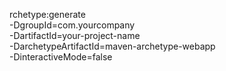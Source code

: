 rchetype:generate \
    -DgroupId=com.yourcompany \
    -DartifactId=your-project-name \
    -DarchetypeArtifactId=maven-archetype-webapp \
    -DinteractiveMode=false
